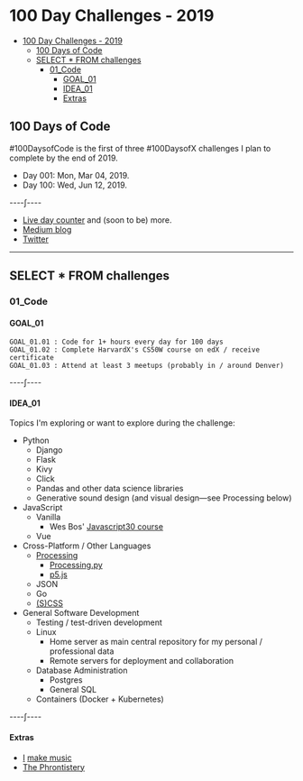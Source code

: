# 100 Day Challenges - 2019

- [100 Day Challenges - 2019](#100-day-challenges---2019)
  - [100 Days of Code](#100-days-of-code)
  - [SELECT * FROM challenges](#select--from-challenges)
    - [01_Code](#01code)
      - [GOAL_01](#goal01)
      - [IDEA_01](#idea01)
      - [Extras](#extras)

## 100 Days of Code

\#100DaysofCode is the first of three #100DaysofX challenges I plan to complete by the end of 2019.

- Day 001: Mon, Mar 04, 2019.
- Day 100: Wed, Jun 12, 2019.

----∫----

- [Live day counter](https://tobyreaper.com/) and (soon to be) more.
- [Medium blog](https://medium.com/@tobiasfyi)
- [Twitter](https://twitter.com/tobiasfyi)

---

## SELECT * FROM challenges

### 01_Code

#### GOAL_01

    GOAL_01.01 : Code for 1+ hours every day for 100 days  
    GOAL_01.02 : Complete HarvardX's CS50W course on edX / receive certificate  
    GOAL_01.03 : Attend at least 3 meetups (probably in / around Denver)  

----∫----

#### IDEA_01

Topics I'm exploring or want to explore during the challenge:

- Python
  - Django
  - Flask
  - Kivy
  - Click
  - Pandas and other data science libraries
  - Generative sound design (and visual design—see Processing below)
- JavaScript
  - Vanilla
    - Wes Bos' [Javascript30 course](https://javascript30.com/)
  - Vue
- Cross-Platform / Other Languages
  - [Processing](https://processing.org/)
    - [Processing.py](https://py.processing.org/)
    - [p5.js](http://p5js.org/)
  - JSON
  - Go
  - [(S)CSS](https://sass-lang.com/styleguide)
- General Software Development
  - Testing / test-driven development
  - Linux
    - Home server as main central repository for my personal / professional data
    - Remote servers for deployment and collaboration
  - Database Administration
    - Postgres
    - General SQL
  - Containers (Docker + Kubernetes)

----∫----

#### Extras

- [I](https://soundcloud.com/adrianjeopard) [make music](https://soundcloud.com/seigyn)
- [The Phrontistery](http://phrontistery.info/index.html)